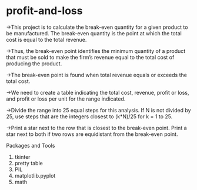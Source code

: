 # profit-and-loss
->This project is to calculate the break-even quantity for a given product to be manufactured. The break-even quantity is the point at which the total cost is equal to the total revenue.

->Thus, the break-even point identifies the minimum quantity of a product that must be sold to make the firm’s revenue equal to the total cost of producing the product. 

->The break-even point is found when total revenue equals or exceeds the total cost.

->We need to create a table indicating the total cost, revenue, profit or loss, and profit or loss per unit for the range indicated.

->Divide the range into 25 equal steps for this analysis. If N is not divided by 25, use steps that are the integers closest to (k*N)/25 for k = 1 to 25. 
 
->Print a star next to the row that is closest to the break-even point. Print a star next to both if two rows are equidistant from the break-even point.

Packages and Tools

  1. tkinter
  2. pretty table
  3. PIL
  4. matplotlib.pyplot
  5. math

